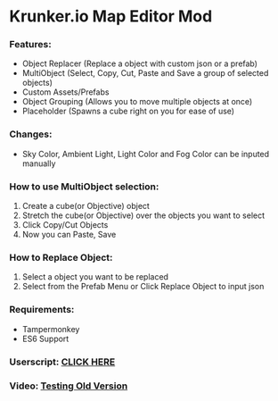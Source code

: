 # Krunker.io Map Editor Mod

### Features:
- Object Replacer (Replace a object with custom json or a prefab)
- MultiObject (Select, Copy, Cut, Paste and Save a group of selected objects)
- Custom Assets/Prefabs
- Object Grouping (Allows you to move multiple objects at once)
- Placeholder (Spawns a cube right on you for ease of use)

### Changes:
- Sky Color, Ambient Light, Light Color and Fog Color can be inputed manually

### How to use MultiObject selection:
1. Create a cube(or Objective) object
2. Stretch the cube(or Objective) over the objects you want to select
3. Click Copy/Cut Objects
4. Now you can Paste, Save

### How to Replace Object:
1. Select a object you want to be replaced
2. Select from the Prefab Menu or Click Replace Object to input json

### Requirements:
- Tampermonkey
- ES6 Support

### Userscript: [CLICK HERE](https://raw.githubusercontent.com/Tehchy/Krunker.io-Map-Editor-Mod/master/userscript.user.js)

### Video: [Testing Old Version](https://youtu.be/mNtAKJ6g1MA)
